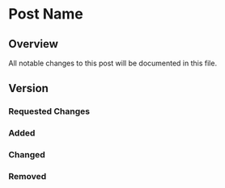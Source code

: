 # Post Name

## Overview

All notable changes to this post will be documented in this file.

## Version

### Requested Changes

### Added

### Changed

### Removed
